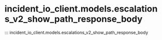 # incident_io_client.models.escalations_v2_show_path_response_body

::: incident_io_client.models.escalations_v2_show_path_response_body